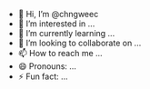 - 👋 Hi, I’m @chngweec
- 👀 I’m interested in ...
- 🌱 I’m currently learning ...
- 💞️ I’m looking to collaborate on ...
- 📫 How to reach me ...
- 😄 Pronouns: ...
- ⚡ Fun fact: ...

<!---
chngweec/chngweec is a ✨ special ✨ repository because its `README.md` (this file) appears on your GitHub profile.
You can click the Preview link to take a look at your changes.
--->

